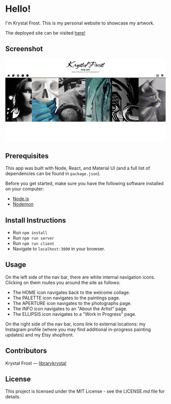 # Hello!

I'm Krystal Frost.  This is my personal website to showcase my artwork.

The deployed site can be visited [here!](https://www.galleryoffrost.com/)

## Screenshot

![Home](src/Screenshot/website_art_screenshot_1000w.png)

## Prerequisites

This app was built with Node, React, and Material UI (and a full list of dependencies can be found in `package.json`).

Before you get started, make sure you have the following software installed on your computer:

- [Node.js](https://nodejs.org/en/)
- [Nodemon](https://nodemon.io/)

## Install Instructions

- Run `npm install`
- Run `npm run server`
- Run `npm run client`
- Navigate to `localhost:3000` in your browser.

## Usage

On the left side of the nav bar, there are white internal navigation icons.  Clicking on them routes you around the site as follows:

- The HOME icon navigates back to the welcome collage.
- The PALETTE icon navigates to the paintings page.
- The APERTURE icon navigates to the photographs page.
- The INFO icon navigates to an "About the Artist" page.
- The ELLIPSIS icon navigates to a "Work in Progress" page.

On the right side of the nav bar, icons link to external locations: my Instagram profile (where you may find additional in-progress painting updates) and my Etsy shopfront.

## Contributors
Krystal Frost — [librarykrystal](https://github.com/librarykrystal)

## License
This project is licensed under the MIT License - see the LICENSE.md file for details.